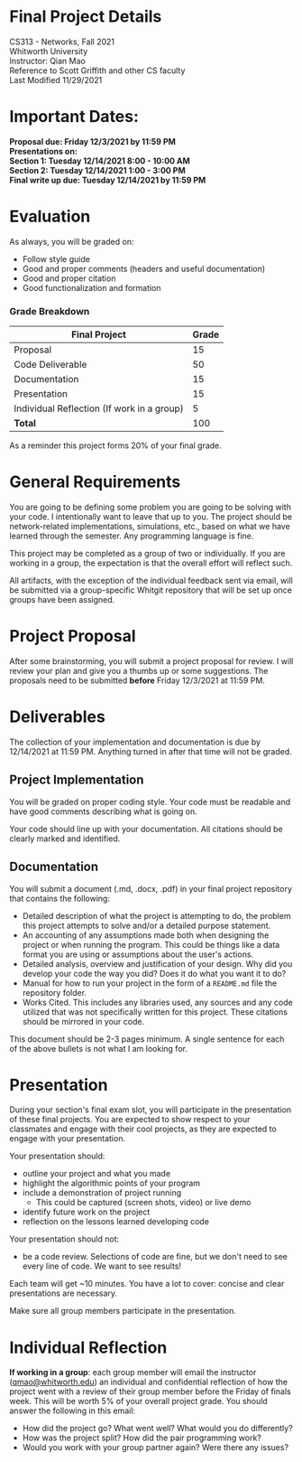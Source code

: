 # Final Project Details
CS313 - Networks, Fall 2021  
Whitworth University  
Instructor: Qian Mao  
Reference to Scott Griffith and other CS faculty  
Last Modified 11/29/2021  

# Important Dates:
**Proposal due: Friday 12/3/2021 by 11:59 PM**  
**Presentations on:**  
    **Section 1: Tuesday 12/14/2021 8:00 - 10:00 AM**  
    **Section 2: Tuesday 12/14/2021 1:00 - 3:00 PM**   
**Final write up due: Tuesday 12/14/2021 by 11:59 PM**

# Evaluation
As always, you will be graded on:
- Follow style guide
- Good and proper comments (headers and useful documentation)
- Good and proper citation
- Good functionalization and formation

### Grade Breakdown
| Final Project                | Grade |
|--------------------------------|-------|
| Proposal                       |  15   |
| Code Deliverable               |  50   |
| Documentation                  |  15   |
| Presentation                   |  15   |
| Individual Reflection (If work in a group) | 5 |
|  __Total__                   |  100  |

As a reminder this project forms 20% of your final grade.


# General Requirements
You are going to be defining some problem you are going to be solving with your code. I intentionally want to leave that up to you. The project should be network-related implementations, simulations, etc., based on what we have learned through the semester. Any programming language is fine. 

This project may be completed as a group of two or individually. If you are working in a group, the expectation is that the overall effort will reflect such. 

All artifacts, with the exception of the individual feedback sent via email, will be submitted via a group-specific Whitgit repository that will be set up once groups have been assigned. 

# Project Proposal
After some brainstorming, you will submit a project proposal for review. I will review your plan and give you a thumbs up or some suggestions. The proposals need to be submitted __before__ Friday 12/3/2021 at 11:59 PM.
 
# Deliverables

The collection of your implementation and documentation is due by 12/14/2021 at 11:59 PM. Anything turned in after that time will not be graded. 

## Project Implementation
You will be graded on proper coding style. Your code must be readable and have good comments describing what is going on.  

Your code should line up with your documentation. All citations should be clearly marked and identified.

## Documentation
You will submit a document (.md, .docx, .pdf) in your final project repository that contains the following:
* Detailed description of what the project is attempting to do, the problem this project attempts to solve and/or a detailed purpose statement.
* An accounting of any assumptions made both when designing the project or when running the program. This could be things like a data format you are using or assumptions about the user's actions. 
* Detailed analysis, overview and justification of your design. Why did you develop your code the way you did? Does it do what you want it to do?  
* Manual for how to run your project in the form of a `README.md` file the repository folder.
* Works Cited. This includes any libraries used, any sources and any code utilized that was not specifically written for this project. These citations should be mirrored in your code.
  
This document should be 2-3 pages minimum. A single sentence for each of the above bullets is not what I am looking for.

# Presentation

During your section's final exam slot, you will participate in the presentation of these final projects. You are expected to show respect to your classmates and engage with their cool projects, as they are expected to engage with your presentation. 

Your presentation should:
* outline your project and what you made
* highlight the algorithmic points of your program
* include a demonstration of project running
  * This could be captured (screen shots, video) or live demo
* identify future work on the project
* reflection on the lessons learned developing code

Your presentation should not:
* be a code review. Selections of code are fine, but we don't need to see every line of code. We want to see results!

Each team will get ~10 minutes. You have a lot to cover: concise and clear presentations are necessary.  

Make sure all group members participate in the presentation.

# Individual Reflection

__If working in a group__: each group member will email the instructor (qmao@whitworth.edu)  an individual and confidential reflection of how the project went with a review of their group member before the Friday of finals week. This will be worth 5% of your overall project grade. You should answer the following in this email:
* How did the project go? What went well? What would you do differently?
* How was the project split? How did the pair programming work?
* Would you work with your group partner again? Were there any issues?